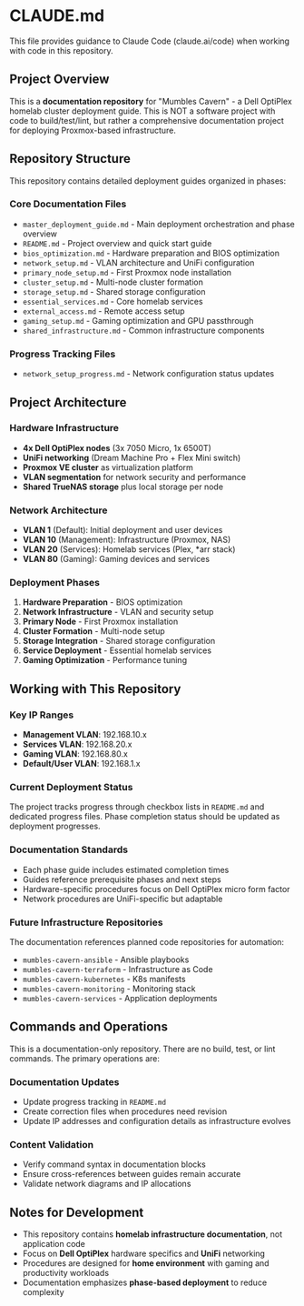 # CLAUDE.md

This file provides guidance to Claude Code (claude.ai/code) when working with code in this repository.

## Project Overview

This is a **documentation repository** for "Mumbles Cavern" - a Dell OptiPlex homelab cluster deployment guide. This is NOT a software project with code to build/test/lint, but rather a comprehensive documentation project for deploying Proxmox-based infrastructure.

## Repository Structure

This repository contains detailed deployment guides organized in phases:

### Core Documentation Files
- `master_deployment_guide.md` - Main deployment orchestration and phase overview
- `README.md` - Project overview and quick start guide
- `bios_optimization.md` - Hardware preparation and BIOS optimization
- `network_setup.md` - VLAN architecture and UniFi configuration
- `primary_node_setup.md` - First Proxmox node installation
- `cluster_setup.md` - Multi-node cluster formation
- `storage_setup.md` - Shared storage configuration
- `essential_services.md` - Core homelab services
- `external_access.md` - Remote access setup
- `gaming_setup.md` - Gaming optimization and GPU passthrough
- `shared_infrastructure.md` - Common infrastructure components

### Progress Tracking Files
- `network_setup_progress.md` - Network configuration status updates

## Project Architecture

### Hardware Infrastructure
- **4x Dell OptiPlex nodes** (3x 7050 Micro, 1x 6500T)
- **UniFi networking** (Dream Machine Pro + Flex Mini switch)
- **Proxmox VE cluster** as virtualization platform
- **VLAN segmentation** for network security and performance
- **Shared TrueNAS storage** plus local storage per node

### Network Architecture
- **VLAN 1** (Default): Initial deployment and user devices
- **VLAN 10** (Management): Infrastructure (Proxmox, NAS)
- **VLAN 20** (Services): Homelab services (Plex, *arr stack)
- **VLAN 80** (Gaming): Gaming devices and services

### Deployment Phases
1. **Hardware Preparation** - BIOS optimization
2. **Network Infrastructure** - VLAN and security setup
3. **Primary Node** - First Proxmox installation
4. **Cluster Formation** - Multi-node setup
5. **Storage Integration** - Shared storage configuration
6. **Service Deployment** - Essential homelab services
7. **Gaming Optimization** - Performance tuning

## Working with This Repository

### Key IP Ranges
- **Management VLAN**: 192.168.10.x
- **Services VLAN**: 192.168.20.x  
- **Gaming VLAN**: 192.168.80.x
- **Default/User VLAN**: 192.168.1.x

### Current Deployment Status
The project tracks progress through checkbox lists in `README.md` and dedicated progress files. Phase completion status should be updated as deployment progresses.

### Documentation Standards
- Each phase guide includes estimated completion times
- Guides reference prerequisite phases and next steps
- Hardware-specific procedures focus on Dell OptiPlex micro form factor
- Network procedures are UniFi-specific but adaptable

### Future Infrastructure Repositories
The documentation references planned code repositories for automation:
- `mumbles-cavern-ansible` - Ansible playbooks
- `mumbles-cavern-terraform` - Infrastructure as Code
- `mumbles-cavern-kubernetes` - K8s manifests
- `mumbles-cavern-monitoring` - Monitoring stack
- `mumbles-cavern-services` - Application deployments

## Commands and Operations

This is a documentation-only repository. There are no build, test, or lint commands. The primary operations are:

### Documentation Updates
- Update progress tracking in `README.md`
- Create correction files when procedures need revision
- Update IP addresses and configuration details as infrastructure evolves

### Content Validation
- Verify command syntax in documentation blocks
- Ensure cross-references between guides remain accurate
- Validate network diagrams and IP allocations

## Notes for Development

- This repository contains **homelab infrastructure documentation**, not application code
- Focus on **Dell OptiPlex** hardware specifics and **UniFi** networking
- Procedures are designed for **home environment** with gaming and productivity workloads
- Documentation emphasizes **phase-based deployment** to reduce complexity